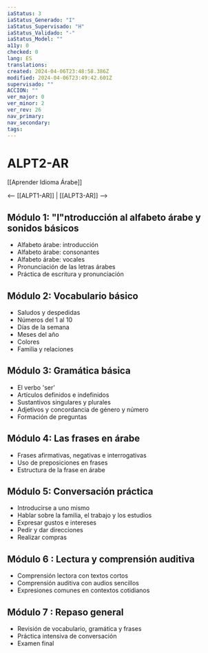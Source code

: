 ```yaml
---
iaStatus: 3
iaStatus_Generado: "I"
iaStatus_Supervisado: "H"
iaStatus_Validado: "-"
iaStatus_Model: ""
a11y: 0
checked: 0
lang: ES
translations: 
created: 2024-04-06T23:48:58.386Z
modified: 2024-04-06T23:49:42.601Z
supervisado: ""
ACCION: ""
ver_major: 0
ver_minor: 2
ver_rev: 26
nav_primary: 
nav_secondary: 
tags:
---
```

# ALPT2-AR

[[Aprender Idioma Árabe]]

<-- [[ALPT1-AR]] | [[ALPT3-AR]] -->

## Módulo 1: "I"ntroducción al alfabeto árabe y sonidos básicos

- Alfabeto árabe: introducción
- Alfabeto árabe: consonantes
- Alfabeto árabe: vocales
- Pronunciación de las letras árabes
- Práctica de escritura y pronunciación 

## Módulo 2: Vocabulario básico

- Saludos y despedidas 
- Números del 1 al 10 
- Días de la semana 
- Meses del año 
- Colores
- Familia y relaciones 

## Módulo 3: Gramática básica

- El verbo 'ser'
- Artículos definidos e indefinidos 
- Sustantivos singulares y plurales
- Adjetivos y concordancia de género y número 
- Formación de preguntas 

## Módulo 4: Las frases en árabe 

- Frases afirmativas, negativas e interrogativas 
- Uso de preposiciones en frases 
- Estructura de la frase en árabe 

## Módulo 5: Conversación práctica 

 - Introducirse a uno mismo 
 - Hablar sobre la familia, el trabajo y los estudios 
 - Expresar gustos e intereses 
 - Pedir y dar direcciones 
 - Realizar compras 
  
## Módulo 6 : Lectura y comprensión auditiva

 - Comprensión lectora con textos cortos  
 - Comprensión auditiva con audios sencillos  
 - Expresiones comunes en contextos cotidianos  

## Módulo 7 : Repaso general

 - Revisión de vocabulario, gramática y frases  
 - Práctica intensiva de conversación   
 - Examen final 